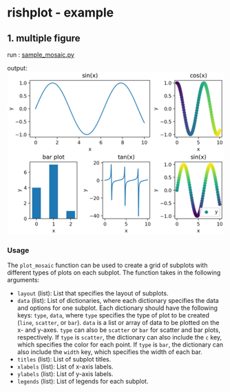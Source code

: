# rishplot - example

## 1. multiple figure

run : [sample_mosaic.py](example/src/sample_mosaic.py)

output:
![sample_mosaic](fig/example_mosaic.png)

### Usage

The `plot_mosaic` function can be used to create a grid of subplots with different types of plots on each subplot. The function takes in the following arguments:

* `layout` (list): List that specifies the layout of subplots.
* `data` (list): List of dictionaries, where each dictionary specifies the data and options for one subplot. Each dictionary should have the following keys: `type`, `data`, where `type` specifies the type of plot to be created (`line`, `scatter`, or `bar`). `data` is a list or array of data to be plotted on the x- and y-axes. `type` can also be `scatter` or `bar` for scatter and bar plots, respectively. If `type` is `scatter`, the dictionary can also include the `c` key, which specifies the color for each point. If `type` is `bar`, the dictionary can also include the `width` key, which specifies the width of each bar.
* `titles` (list): List of subplot titles.
* `xlabels` (list): List of x-axis labels.
* `ylabels` (list): List of y-axis labels.
* `legends` (list): List of legends for each subplot.

